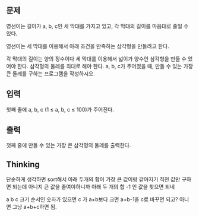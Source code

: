 ## 문제
영선이는 길이가 a, b, c인 세 막대를 가지고 있고, 각 막대의 길이를 마음대로 줄일 수 있다.

영선이는 세 막대를 이용해서 아래 조건을 만족하는 삼각형을 만들려고 한다.

각 막대의 길이는 양의 정수이다
세 막대를 이용해서 넓이가 양수인 삼각형을 만들 수 있어야 한다.
삼각형의 둘레를 최대로 해야 한다.
a, b, c가 주어졌을 때, 만들 수 있는 가장 큰 둘레를 구하는 프로그램을 작성하시오. 

## 입력
첫째 줄에 a, b, c (1 ≤ a, b, c ≤ 100)가 주어진다.

## 출력
첫째 줄에 만들 수 있는 가장 큰 삼각형의 둘레를 출력한다.

## Thinking
단순하게 생각하면 sort해서 아래 두개의 합이 가장 큰 값이랑 같아지기 직전 값만 구하면 되는데
아니지 큰 값을 줄여야하니까 아래 두 개의 합 -1 인 값을 찾으면 되네

a b c 크기 순서인 숫자가 있으면
c 가 a+b보다 크면 a+b-1을 c로 바꾸면 되고? 아니면 그냥 a+b+c하면 됨.